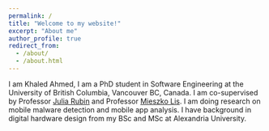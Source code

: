```yaml
---
permalink: /
title: "Welcome to my website!"
excerpt: "About me"
author_profile: true
redirect_from: 
  - /about/
  - /about.html
---
```



I am Khaled Ahmed, I am a PhD student in Software Engineering at the University of British Columbia, Vancouver BC, Canada. I am co-supervised by Professor [Julia Rubin](https://people.ece.ubc.ca/mjulia/publications.html) and Professor [Mieszko Lis](http://mieszko.ece.ubc.ca). I am doing research on mobile malware detection and mobile app analysis. I have background in digital hardware design from my BSc and MSc at Alexandria University.



